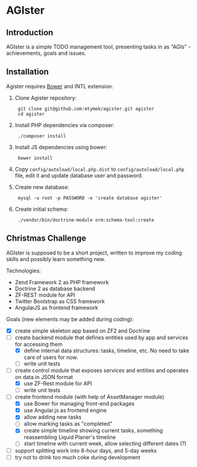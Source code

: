 AGIster
=======

Introduction
------------

AGIster is a simple TODO management tool, presenting tasks in as "AGIs" - achievements, goals and issues.

Installation
------------

Agister requires [Bower](http://bower.io/) and INTL extension.

1. Clone Agister repository:

        git clone git@github.com:mtymek/agister.git agister
        cd agister

2. Install PHP dependencies via composer:

        ./composer install

3. Install JS dependencies using bower:

        bower install

5. Copy `config/autoload/local.php.dist` to `config/autoload/local.php` file, edit it and update database
 user and password.

4. Create new database:

        mysql -u root -p PASSWORD -e 'create database agister'

5. Create initial schema:

        ./vendor/bin/doctrine-module orm:schema-tool:create


Christmas Challenge
-------------------

AGIster is supposed to be a short project, written to improve my coding skills and possibly learn something new.

Technologies:

* Zend Framework 2 as PHP framework
* Doctrine 2 as database backend
* ZF-REST module for API
* Twitter Bootstrap as CSS framework
* AngularJS as frontend framework

Goals (new elements may be added during coding):

- [X] create simple skeleton app based on ZF2 and Doctrine
- [ ] create backend module that defines entities used by app and services for accessing them
    - [X] define internal data structures: tasks, timeline, etc. No need to take care of users for now.
    - [ ] write unit tests
- [ ] create control module that exposes services and entities and operates on data in JSON format
    - [X] use ZF-Rest module for API
    - [ ] write unit tests
- [ ] create frontend module (with help of AssetManager module)
    - [X] use Bower for managing front-end packages
    - [X] use Angular.js as frontend engine
    - [X] allow adding new tasks
    - [ ] allow marking tasks as "completed"
    - [X] create simple timeline showing current tasks, something reassembling Liquid Planer's timeline
    - [ ] start timeline with current week, allow selecting different dates (?)
- [ ] support splitting work into 8-hour days, and 5-day weeks
- [ ] try not to drink too much coke during development